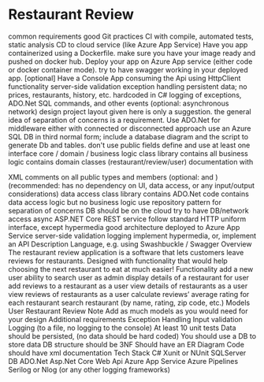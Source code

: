 # Restaurant Review
common requirements
good Git practices
CI with compile, automated tests, static analysis
CD to cloud service (like Azure App Service)
Have you app containerized using a Dockerfile. make sure you have your image ready and pushed on docker hub.
Deploy your app on Azure App service (either code or docker container mode).
try to have swagger working in your deployed app.
[optional] Have a Console App consuming the Api using HttpClient
functionality
server-side validation
exception handling
persistent data; no prices, restaurants, history, etc. hardcoded in C#
logging of exceptions, ADO.Net SQL commands, and other events
(optional: asynchronous network)
design
project layout given here is only a suggestion. the general idea of separation of concerns is a requirement.
Use ADO.Net for middleware either with connected or disconnected approach
use an Azure SQL DB in third normal form; include a database diagram and the script to generate Db and tables.
don't use public fields
define and use at least one interface
core / domain / business logic
class library
contains all business logic
contains domain classes (restaurant/review/user)
documentation with <summary> XML comments on all public types and members (optional: <params> and <return>)
(recommended: has no dependency on UI, data access, or any input/output considerations)
data access
class library
contains ADO.Net code
contains data access logic but no business logic
use repository pattern for separation of concerns
DB should be on the cloud
try to have DB/network access async
ASP.NET Core REST service
follow standard HTTP uniform interface, except hypermedia
good architecture
deployed to Azure App Service
server-side validation
logging
implement hypermedia, or, implement an API Description Language, e.g. using Swashbuckle / Swagger
Overview
The restaurant review application is a software that lets customers leave reviews for restaurants. Designed with functionality that would help choosing the next restaurant to eat at much easier!
Functionality
add a new user
ability to search user as admin
display details of a restaurant for user
add reviews to a restaurant as a user
view details of restaurants as a user
view reviews of restaurants as a user
calculate reviews’ average rating for each restaurant
search restaurant (by name, rating, zip code, etc.)
Models
User
Restaurant
Review
Note
Add as much models as you would need for your design
Additional requirements
Exception Handling
Input validation
Logging (to a file, no logging to the console)
At least 10 unit tests
Data should be persisted, (no data should be hard coded)
You should use a DB to store data
DB structure should be 3NF
Should have an ER Diagram
Code should have xml documentation
Tech Stack
C#
Xunit or NUnit
SQLServer DB
ADO.Net
Asp.Net Core Web Api
Azure App Service
Azure Pipelines
Serilog or Nlog (or any other logging frameworks)

